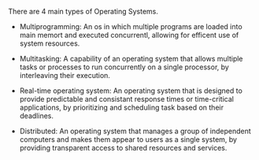 There are 4 main types of Operating Systems.

- Multiprogramming: An os in which multiple programs are loaded into main memort and executed concurrentl, allowing for efficent use of system resources.

- Multitasking: A capability of an operating system that allows multiple tasks or processes to run concurrently on a single processor, by interleaving their execution.

- Real-time operating system: An operating system that is designed to provide predictable and  consistant response times or time-critical applications, by prioritizing and scheduling task based on their deadlines.

- Distributed: An operating system that manages a group of independent computers and makes them appear to users as a single system, by providing transparent access to shared resources and services.

